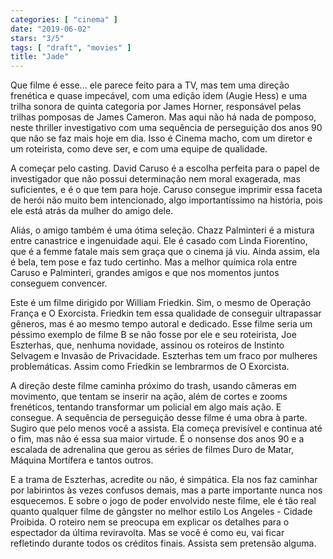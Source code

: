 ```yaml
---
categories: [ "cinema" ]
date: "2019-06-02"
stars: "3/5"
tags: [ "draft", "movies" ]
title: "Jade"
---
```

Que filme é esse... ele parece feito para a TV, mas tem uma direção frenética e quase impecável, com uma edição idem (Augie Hess) e uma trilha sonora de quinta categoria por James Horner, responsável pelas trilhas pomposas de James Cameron. Mas aqui não há nada de pomposo, neste thriller investigativo com uma sequência de perseguição dos anos 90 que não se faz mais hoje em dia. Isso é Cinema macho, com um diretor e um roteirista, como deve ser, e com uma equipe de qualidade.

A começar pelo casting. David Caruso é a escolha perfeita para o papel de investigador que não possui determinação nem moral exagerada, mas suficientes, e é o que tem para hoje. Caruso consegue imprimir essa faceta de herói não muito bem intencionado, algo importantíssimo na história, pois ele está atrás da mulher do amigo dele.

Aliás, o amigo também é uma ótima seleção. Chazz Palminteri é a mistura entre canastrice e ingenuidade aqui. Ele é casado com Linda Fiorentino, que é a femme fatale mais sem graça que o cinema já viu. Ainda assim, ela é bela, tem pose e faz tudo certinho. Mas a melhor química rola entre Caruso e Palminteri, grandes amigos e que nos momentos juntos conseguem convencer.

Este é um filme dirigido por William Friedkin. Sim, o mesmo de Operação França e O Exorcista. Friedkin tem essa qualidade de conseguir ultrapassar gêneros, mas é ao mesmo tempo autoral e dedicado. Esse filme seria um péssimo exemplo de filme B se não fosse por ele e seu roteirista, Joe Eszterhas, que, nenhuma novidade, assinou os roteiros de Instinto Selvagem e Invasão de Privacidade. Eszterhas tem um fraco por mulheres problemáticas. Assim como Friedkin se lembrarmos de O Exorcista.

A direção deste filme caminha próximo do trash, usando câmeras em movimento, que tentam se inserir na ação, além de cortes e zooms frenéticos, tentando transformar um policial em algo mais ação. E consegue. A sequência de perseguição desse filme é uma obra à parte. Sugiro que pelo menos você a assista. Ela começa previsível e continua até o fim, mas não é essa sua maior virtude. É o nonsense dos anos 90 e a escalada de adrenalina que gerou as séries de filmes Duro de Matar, Máquina Mortífera e tantos outros.

E a trama de Eszterhas, acredite ou não, é simpática. Ela nos faz caminhar por labirintos às vezes confusos demais, mas a parte importante nunca nos esquecemos. E sobre o jogo de poder envolvido neste filme, ele é tão real quanto qualquer filme de gângster no melhor estilo Los Angeles - Cidade Proibida. O roteiro nem se preocupa em explicar os detalhes para o espectador da última reviravolta. Mas se você é como eu, vai ficar refletindo durante todos os créditos finais. Assista sem pretensão alguma.
